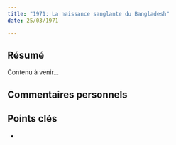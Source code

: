 ```yaml
---
title: "1971: La naissance sanglante du Bangladesh"
date: 25/03/1971

---
```


## Résumé
Contenu à venir…

## Commentaires personnels

## Points clés
- 
